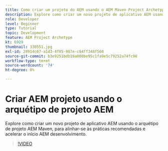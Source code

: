 ```yaml
---
title: Como criar um projeto do AEM usando o AEM Maven Project Archetype
description: Explore como criar um novo projeto de aplicativo AEM usando o arquétipo de projeto AEM Maven, para alinhar-se às práticas recomendadas e acelerar o início AEM desenvolvimento.
role: Developer
level: Beginner
type: Tutorial
topic: Development
feature: AEM Project Archetype
kt: 6929
thumbnail: 330551.jpg
exl-id: 28914c67-a1d3-4f85-987e-c84ff348f560
source-git-commit: b3e9251bdb18a008be95c1fa9e5c79252a74fc98
workflow-type: tm+mt
source-wordcount: '74'
ht-degree: 0%

---
```


# Criar AEM projeto usando o arquétipo de projeto AEM

Explore como criar um novo projeto de aplicativo AEM usando o arquétipo de projeto AEM Maven, para alinhar-se às práticas recomendadas e acelerar o início AEM desenvolvimento.

>[!VIDEO](https://video.tv.adobe.com/v/330551?quality=12&learn=on)
